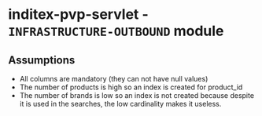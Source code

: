# inditex-pvp-servlet - `INFRASTRUCTURE-OUTBOUND` module

## Assumptions

- All columns are mandatory (they can not have null values)
- The number of products is high so an index is created for product_id
- The number of brands is low so an index is not created because despite it is used in the searches, the low cardinality makes it useless. 
